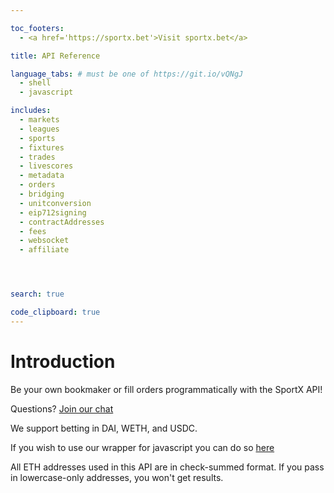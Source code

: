 ```yaml
---

toc_footers:
  - <a href='https://sportx.bet'>Visit sportx.bet</a>

title: API Reference

language_tabs: # must be one of https://git.io/vQNgJ
  - shell
  - javascript

includes:
  - markets
  - leagues
  - sports
  - fixtures
  - trades
  - livescores
  - metadata
  - orders
  - bridging
  - unitconversion
  - eip712signing
  - contractAddresses
  - fees
  - websocket
  - affiliate




search: true

code_clipboard: true
---
```


# Introduction

Be your own bookmaker or fill orders programmatically with the SportX API!

Questions? [Join our chat](https://discord.gg/xXUynCX)

We support betting in DAI, WETH, and USDC.

If you wish to use our wrapper for javascript you can do so [here](https://github.com/sportx-bet/sportx-js)

<aside class="notice">
All ETH addresses used in this API are in check-summed format. If you pass in lowercase-only addresses, you won't get results.
</aside>






